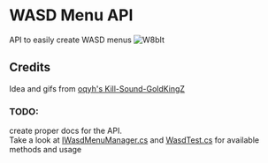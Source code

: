 # WASD Menu API
API to easily create WASD menus
![W8bIt](https://github.com/Interesting-exe/WASDSharedAPI/assets/52731127/6a3ffbee-0912-4815-88d1-d89f5ff05b37)

## Credits
Idea and gifs from [oqyh's Kill-Sound-GoldKingZ](https://github.com/oqyh/cs2-Kill-Sound-GoldKingZ)

### TODO:
create proper docs for the API. <br>
Take a look at [IWasdMenuManager.cs](https://github.com/Interesting-exe/WASDSharedAPI/blob/master/WASDSharedAPI/IWasdMenuManager.cs) and [WasdTest.cs](https://github.com/Interesting-exe/WASDSharedAPI/blob/master/WasdSharedAPITest/WasdTest.cs) for available methods and usage
